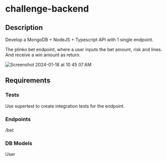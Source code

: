 # challenge-backend

## Description
Develop a MongoDB + NodeJS + Typescript API with 1 single endpoint.

The plinko bet endpoint, where a user inputs the bet amount, risk and lines. And receive a win amount as return.


![Screenshot 2024-01-18 at 10 45 07 AM](https://github.com/pigmocom/challenge-backend/assets/13947203/8ebbe870-bdd7-4573-ab6d-6ec3956860a0)

## Requirements

### Tests
Use supertest to create integration tests for the endpoint.

### Endpoints
/bet

### DB Models
User


